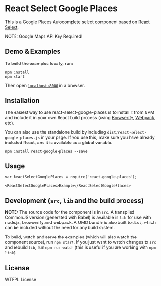 # React Select Google Places

This is a Google Places Autocomplete select component based on [React Select](https://jedwatson.github.io/react-select/).

NOTE: Google Maps API Key Required!


## Demo & Examples


To build the examples locally, run:

```
npm install
npm start
```

Then open [`localhost:8000`](http://localhost:8000) in a browser.


## Installation

The easiest way to use react-select-google-places is to install it from NPM and include it in your own React build process (using [Browserify](http://browserify.org), [Webpack](http://webpack.github.io/), etc).

You can also use the standalone build by including `dist/react-select-google-places.js` in your page. If you use this, make sure you have already included React, and it is available as a global variable.

```
npm install react-google-places --save
```


## Usage

```
var ReactSelectGooglePlaces = require('react-google-places');

<ReactSelectGooglePlaces>Example</ReactSelectGooglePlaces>
```


## Development (`src`, `lib` and the build process)

**NOTE:** The source code for the component is in `src`. A transpiled CommonJS version (generated with Babel) is available in `lib` for use with node.js, browserify and webpack. A UMD bundle is also built to `dist`, which can be included without the need for any build system.

To build, watch and serve the examples (which will also watch the component source), run `npm start`. If you just want to watch changes to `src` and rebuild `lib`, run `npm run watch` (this is useful if you are working with `npm link`).

## License

WTFPL License


